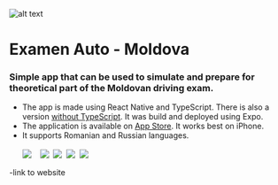 ![alt text](https://examenautomoldova.files.wordpress.com/2023/02/icon.png?resize=100,100)
# Examen Auto - Moldova

### Simple app that can be used to simulate and prepare for theoretical part of the Moldovan driving exam.

- The app is made using React Native and TypeScript. There is also a version [without TypeScript](https://github.com/pavliuc75/driving-test-questions--no-ts-). It was build and deployed using Expo.
- The application is available on [App Store](https://apps.apple.com/dk/app/examen-auto-moldova/id1673150851). It works best on iPhone.
- It supports Romanian and Russian languages. 
<br/><br/>
![](https://examenautomoldova.files.wordpress.com/2023/02/ezgif-5-718129d229.gif?resize=130,280)&nbsp;&nbsp;&nbsp;&nbsp;![](https://examenautomoldova.files.wordpress.com/2023/02/simulator-screen-shot-iphone-14-pro-max-2023-02-21-at-20.51.19.png?resize=129,280)&nbsp;&nbsp;![](https://examenautomoldova.files.wordpress.com/2023/02/simulator-screen-shot-iphone-14-pro-max-2023-02-21-at-20.50.25.png?resize=129,280)&nbsp;&nbsp;![](https://examenautomoldova.files.wordpress.com/2023/02/simulator-screen-shot-iphone-14-pro-max-2023-02-21-at-20.50.32.png?resize=129,280)&nbsp;&nbsp;![](https://examenautomoldova.files.wordpress.com/2023/02/simulator-screen-shot-iphone-14-pro-max-2023-02-21-at-20.51.04.png?resize=129,280)           

-link to website


